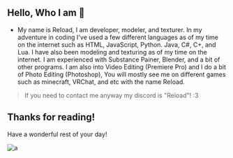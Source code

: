 ## Hello, Who I am 👋

* My name is ReIoad, I am developer, modeler, and texturer. In my adventure in coding I've used a few different languages as of my time on the internet such as HTML, JavaScript, Python. Java, C#, C+, and Lua. I have also been modeling and texturing as of my time on the internet. I am experienced with Substance Painer, Blender, and a bit of other programs. I am also into Video Editing (Premiere Pro) and I do a bit of Photo Editing (Photoshop), You will mostly see me on different games such as minecraft, VRChat, and etc with the name ReIoad.
> If you need to contact me anyway my discord is "Reioad"! :3
## Thanks for reading!
Have a wonderful rest of your day!

![a](https://44.media.tumblr.com/0de741398979515edd473ae812fda007/tumblr_on4utyggrv1vhlqouo1_500.gif)
